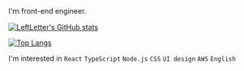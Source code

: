 I’ｍ front-end engineer.

[![LeftLetter's GitHub stats](https://github-readme-stats.vercel.app/api?username=LeftLetter&count_private=true&show_icons=true)](https://github.com/anuraghazra/github-readme-stats)

[![Top Langs](https://github-readme-stats.vercel.app/api/top-langs/?username=LeftLetter&card_width=494&hide=jupyter%20notebook)](https://github.com/anuraghazra/github-readme-stats)

I'm interested in `React` `TypeScript` `Node.js` `CSS` `UI design` `AWS` `English`

